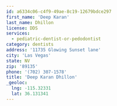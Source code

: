 ```yaml
---
id: a6334c06-c4f9-49ae-8c19-12679bdce297
first_name: 'Deep Karan'
last_name: Dhillon
license: DDS
services:
  - pediatric-dentist-or-pedodontist
category: dentists
address: '11735 Glowing Sunset lane'
city: 'Las Vegas'
state: NV
zip: '89135'
phone: '(702) 307-1578'
title: 'Deep Karan Dhillon'
_geoloc:
  lng: -115.32331
  lat: 36.131341
---
```

